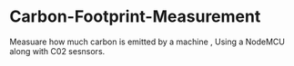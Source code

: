 # Carbon-Footprint-Measurement
Measuare how much carbon is emitted by a machine , Using a NodeMCU along with C02 sesnsors.
